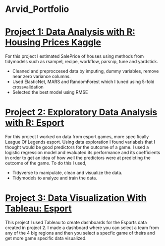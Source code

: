 # Arvid_Portfolio

# [Project 1: Data Analysis with R: Housing Prices Kaggle](https://github.com/ArvidLev/Housing_SalePrice_Kaggle)
For this project I estimated SalePrice of houses using methods from tidymodels such as rsampel, recipe, workflow, parsnip, tune and yardstick.
* Cleaned and preproccesed data by imputing, dummy variables, remove near zero variance columns.
* Used ElasticNet, MARS and RandomForest which I tuned using 5-fold crossvalidation
* Selected the best model using RMSE

# [Project 2: Exploratory Data Analysis with R: Esport](https://github.com/ArvidLev/LeagueOfLegends.git)
For this project I worked on data from esport games, more specifically League Of Legends esport.
Using data exploration I found variabels that I thought would be good predictors for the outcome of a game.
I used a logistic regression model and evaluated its performance and its coefficients in order to get an idea of how well the predictors were at predicting the outcome of the game.
To do this I used,
* Tidyverse to manipulate, clean and visualize the data.
* Tidymodels to analyze and train the data.

# [Project 3: Data Visualization With Tableau: Esport](https://public.tableau.com/views/Book1_16332383257090/Dashboard1?:language=en-US&publish=yes&:display_count=n&:origin=viz_share_link)
This project I used Tableau to create dashboards for the Esports data created in project 2. I made a dashboard where you can select a team from any of the 4 big regions and then you select a specfic game of theirs and get more game specific data visualized.
